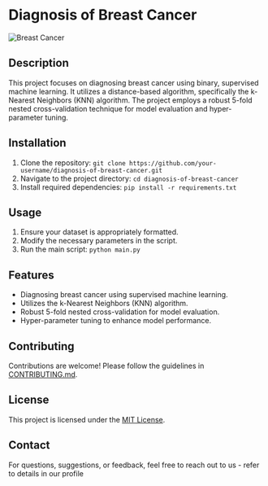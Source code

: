# Diagnosis of Breast Cancer

![Breast Cancer](https://example.com/breast_cancer_image.png)

## Description

This project focuses on diagnosing breast cancer using binary, supervised machine learning. It utilizes a distance-based algorithm, specifically the k-Nearest Neighbors (KNN) algorithm. The project employs a robust 5-fold nested cross-validation technique for model evaluation and hyper-parameter tuning.

## Installation

1. Clone the repository: `git clone https://github.com/your-username/diagnosis-of-breast-cancer.git`
2. Navigate to the project directory: `cd diagnosis-of-breast-cancer`
3. Install required dependencies: `pip install -r requirements.txt`

## Usage

1. Ensure your dataset is appropriately formatted.
2. Modify the necessary parameters in the script.
3. Run the main script: `python main.py`

## Features

- Diagnosing breast cancer using supervised machine learning.
- Utilizes the k-Nearest Neighbors (KNN) algorithm.
- Robust 5-fold nested cross-validation for model evaluation.
- Hyper-parameter tuning to enhance model performance.

## Contributing

Contributions are welcome! Please follow the guidelines in [CONTRIBUTING.md](CONTRIBUTING.md).

## License

This project is licensed under the [MIT License](LICENSE).

## Contact

For questions, suggestions, or feedback, feel free to reach out to us - refer to details in our profile


